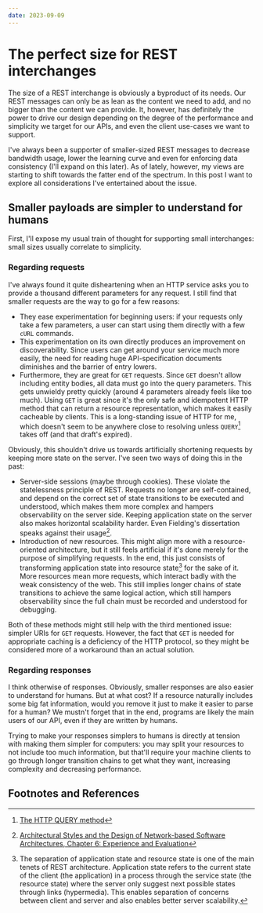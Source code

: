 ```yaml
---
date: 2023-09-09
---
```


# The perfect size for REST interchanges
The size of a REST interchange is obviously a byproduct of its needs. Our REST messages can only be as lean as the content we need to add, and no bigger than the content we can provide. It, however, has definitely the power to drive our design depending on the degree of the performance and simplicity we target for our APIs, and even the client use-cases we want to support.

I've always been a supporter of smaller-sized REST messages to decrease bandwidth usage, lower the learning curve and even for enforcing data consistency (I'll expand on this later). As of lately, however, my views are starting to shift towards the fatter end of the spectrum. In this post I want to explore all considerations I've entertained about the issue.

## Smaller payloads are simpler to understand for humans
First, I'll expose my usual train of thought for supporting small interchanges: small sizes usually correlate to simplicity.

### Regarding requests
I've always found it quite disheartening when an HTTP service asks you to provide a thousand different parameters for any request. I still find that smaller requests are the way to go for a few reasons:

* They ease experimentation for beginning users: if your requests only take a few parameters, a user can start using them directly with a few `cURL` commands.
* This experimentation on its own directly produces an improvement on discoverability. Since users can get around your service much more easily, the need for reading huge API-specification documents diminishes and the barrier of entry lowers.
* Furthermore, they are great for `GET` requests. Since `GET` doesn't allow including entity bodies, all data must go into the query parameters. This gets unwieldy pretty quickly (around 4 parameters already feels like too much). Using `GET` is great since it's the only safe and idempotent HTTP method that can return a resource representation, which makes it easily cacheable by clients. This is a long-standing issue of HTTP for me, which doesn't seem to be anywhere close to resolving unless `QUERY`[^1] takes off (and that draft's expired).

Obviously, this shouldn't drive us towards artificially shortening requests by keeping more state on the server. I've seen two ways of doing this in the past:

* Server-side sessions (maybe through cookies). These violate the statelessness principle of REST. Requests no longer are self-contained, and depend on the correct set of state transitions to be executed and understood, which makes them more complex and hampers observability on the server side. Keeping application state on the server also makes horizontal scalability harder. Even Fielding's dissertation speaks against their usage[^2].
* Introduction of new resources. This might align more with a resource-oriented architecture, but it still feels artificial if it's done merely for the purpose of simplifying requests. In the end, this just consists of transforming application state into resource state[^*1] for the sake of it. More resources mean more requests, which interact badly with the weak consistency of the web. This still implies longer chains of state transitions to achieve the same logical action, which still hampers observability since the full chain must be recorded and understood for debugging.

Both of these methods might still help with the third mentioned issue: simpler URIs for `GET` requests. However, the fact that `GET` is needed for appropriate caching is a deficiency of the HTTP protocol, so they might be considered more of a workaround than an actual solution.

### Regarding responses
I think otherwise of responses. Obviously, smaller responses are also easier to understand for humans. But at what cost? If a resource naturally includes some big fat information, would you remove it just to make it easier to parse for a human? We mustn't forget that in the end, programs are likely the main users of our API, even if they are written by humans.

Trying to make your responses simplers to humans is directly at tension with making them simpler for computers: you may split your resources to not include too much information, but that'll require your machine clients to go through longer transition chains to get what they want, increasing complexity and decreasing performance.

## Footnotes and References
[^*1]: The separation of application state and resource state is one of the main tenets of REST architecture. Application state refers to the current state of the client (the application) in a process through the service state (the resource state) where the server only suggest next possible states through links (hypermedia). This enables separation of concerns between client and server and also enables better server scalability.

[^1]: [The HTTP QUERY method](https://www.ietf.org/archive/id/draft-ietf-httpbis-safe-method-w-body-02.html)
[^2]: [Architectural Styles and the Design of Network-based Software Architectures, Chapter 6: Experience and Evaluation](https://www.ics.uci.edu/~fielding/pubs/dissertation/evaluation.htm)
